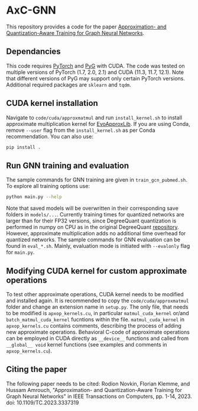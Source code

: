 # AxC-GNN
This repository provides a code for the paper [Approximation- and Quantization-Aware Training for Graph Neural Networks](https://www.researchgate.net/publication/373697376_Approximation-Aware_and_Quantization-Aware_Training_for_Graph_Neural_Networks).

## Dependancies
This code requires [PyTorch](https://pytorch.org/) and [PyG](https://pyg.org/) with CUDA. The code was tested on multiple versions of PyTorch (1.7, 2.0, 2.1) and CUDA (11.3, 11.7, 12.1). Note that different versions of PyG may support only certain PyTorch versions. Additional required packages are `sklearn` and `tqdm`.

## CUDA kernel installation
Navigate to `code/cuda/approxmatmul` and run `install_kernel.sh` to install approximate multiplication kernel for [EvoApproxLib](https://ehw.fit.vutbr.cz/evoapproxlib/?folder=multiplers/8x8_signed). If you are using Conda, remove `--user` flag from the `install_kernel.sh` as per Conda recommendation. You can also use:
```bash
pip install .
```
## Run GNN training and evaluation
The sample commands for GNN training are given in `train_gcn_pubmed.sh`. To explore all training options use:
```bash
python main.py --help
```
Note that saved models will be overwritten in their corresponding save folders in `models/...`. Currently training times for quantized networks are larger than for their FP32 versions, since DegreeQuant quantization is performed in numpy on CPU as in the original DegreeQuant [repository](https://github.com/camlsys/degree-quant). However, approximate multiplication adds no additional time overhead for quantized networks.
The sample commands for GNN evaluation can be found in `eval_*.sh`. Mainly, evaluation mode is initiated with `--evalonly` flag for `main.py`.

## Modifying CUDA kernel for custom approximate operations
To test other approximate operations, CUDA kernel needs to be modified and installed again. It is recommended to copy the `code/cuda/approxmatmul` folder and change an extension name in `setup.py`. The only file, that needs to be modified is `apxop_kernels.cu`, in particular `matmul_cuda_kernel` or/and `batch_matmul_cuda_kernel` fucntions within the file. `matmul_cuda_kernel` in `apxop_kernels.cu` contains comments, describing the process of adding new approximate operations. Behavioral C-code of approximate operations can be employed in CUDA directly as `__device__` functions and called from `__global__ void` kernel functions (see examples and comments in `apxop_kernels.cu`).

## Citing the paper
The following paper needs to be cited: 
Rodion Novkin, Florian Klemme, and Hussam Amrouch, "Approximation- and Quantization-Aware Training for Graph Neural Networks" in IEEE Transactions on Computers, pp. 1-14, 2023. doi: 10.1109/TC.2023.3337319
